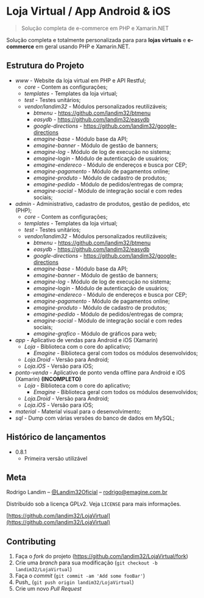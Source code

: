 
# Loja Virtual / App Android & iOS
> Solução completa de e-commerce em PHP e Xamarin.NET

Solução completa e totalmente personalizada para para **lojas virtuais** e **e-commerce** em geral usando PHP e Xamarin.NET.

## Estrutura do Projeto

* _www_ - Website da loja virtual em PHP e API Restful;
	* _core_ - Contem as configurações;
	* _templates_ - Templates da loja virtual;
	* _test_ - Testes unitários;
	* _vendor/landim32_ - Módulos personalizados reutilizáveis;
		* _btmenu_ - https://github.com/landim32/btmenu
		* _easydb_ - https://github.com/landim32/easydb
		* _google-directions_ - https://github.com/landim32/google-directions
		* _emagine-base_ - Módulo base da API;
		* _emagine-banner_ - Módulo de gestão de banners;
 		* _emagine-log_ - Módulo de log de execução no sistema;
 		* _emagine-login_ - Módulo de autenticação de usuários;
 		* _emagine-endereco_ - Módulo de endereços e busca por CEP;
 		* _emagine-pagamento_ - Módulo de pagamentos online;
 		* _emagine-produto_ - Módulo de cadastro de produtos;
 		* _emagine-pedido_ - Módulo de pedidos/entregas de compra;
 		* _emagine-social_ - Módulo de integração social e com redes sociais;
* _admin_ - Administrativo, cadastro de produtos, gestão de pedidos, etc (PHP);
	* _core_ - Contem as configurações;
	* _templates_ - Templates da loja virtual;
	* _test_ - Testes unitários;
	* _vendor/landim32_ - Módulos personalizados reutilizáveis;
		* _btmenu_ - https://github.com/landim32/btmenu
		* _easydb_ - https://github.com/landim32/easydb
		* _google-directions_ - https://github.com/landim32/google-directions
		* _emagine-base_ - Módulo base da API;
		* _emagine-banner_ - Módulo de gestão de banners;
 		* _emagine-log_ - Módulo de log de execução no sistema;
 		* _emagine-login_ - Módulo de autenticação de usuários;
 		* _emagine-endereco_ - Módulo de endereços e busca por CEP;
 		* _emagine-pagamento_ - Módulo de pagamentos online;
 		* _emagine-produto_ - Módulo de cadastro de produtos;
 		* _emagine-pedido_ - Módulo de pedidos/entregas de compra;
 		* _emagine-social_ - Módulo de integração social e com redes sociais;
 		* _emagine-grafico_ - Módulo de gráficos para web;
 * _app_ - Aplicativo de vendas para Android e iOS (Xamarin)
	 * _Loja_ - Biblioteca com o core do aplicativo;
		 * _Emagine_ - Biblioteca geral com todos os módulos desenvolvidos;
	 * _Loja.Droid_ - Versão para Android;
	 * _Loja.iOS_ - Versão para iOS;
 * _ponto-venda_ - Aplicativo de ponto venda offline para Android e iOS (Xamarin) **(INCOMPLETO)**
	 * _Loja_ - Biblioteca com o core do aplicativo;
		 * _Emagine_ - Biblioteca geral com todos os módulos desenvolvidos;
	 * _Loja.Droid_ - Versão para Android;
	 * _Loja.iOS_ - Versão para iOS;
* _material_ - Material visual para o desenvolvimento;
* _sql_ - Dump com várias versões do banco de dados em MySQL;

## Histórico de lançamentos

* 0.8.1
    * Primeira versão utilizável

## Meta

Rodrigo Landim – [@Landim32Oficial](https://twitter.com/landim32oficial) – rodrigo@emagine.com.br

Distribuído sob a licença GPLv2. Veja `LICENSE` para mais informações.

[https://github.com/landim32/LojaVirtual](https://github.com/landim32/LojaVirtual)

## Contributing

1. Faça o _fork_ do projeto (<https://github.com/landim32/LojaVirtual/fork>)
2. Crie uma _branch_ para sua modificação (`git checkout -b landim32/LojaVirtual`)
3. Faça o _commit_ (`git commit -am 'Add some fooBar'`)
4. Push_ (`git push origin landim32/LojaVirtual`)
5. Crie um novo _Pull Request_
